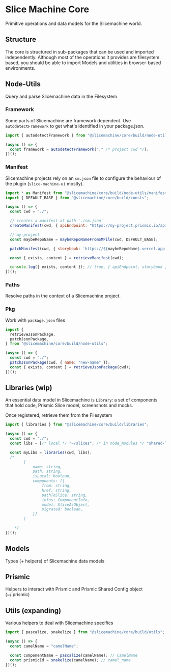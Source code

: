 # Slice Machine Core

Primitive operations and data models for the Slicemachine world.

## Structure

The core is structured in sub-packages that can be used and imported independently. Although most of the operations it provides are filesystem based, you should be able to import Models and utilities in browser-based environments.

## Node-Utils

Query and parse Slicemachine data in the Filesystem

### Framework

Some parts of Slicemachine are framework dependent.
Use `autodetectFramework` to get what's identified in your package.json.

```javascript
import { autodetectFramework } from "@slicemachine/core/build/node-utils";

(async () => {
  const framework = autodetectFramework("." /* project cwd */);
})();
```

### Manifest

Slicemachine projects rely on an `sm.json` file to configure the behaviour of
the plugin (`slice-machine-ui` mostly).

```javascript
import * as Manifest from "@slicemachine/core/build/node-utils/manifest";
import { DEFAULT_BASE } from "@slicemachine/core/build/consts";

(async () => {
  const cwd = "./";

  // creates a manifest at path `./sm.json`
  createManifest(cwd, { apiEndpoint: "https://my-project.prismic.io/api/v2" });

  // my-project
  const maybeRepoName = maybeRepoNameFromSMFile(cwd, DEFAULT_BASE);

  patchManifest(cwd, { storybook: `https://${maybeRepoName}.vercel.app` });

  const { exists, content } = retrieveManifest(cwd);

  console.log({ exists, content }); // true, { apiEndpoint, storybook }
})();
```

### Paths

Resolve paths in the context of a Slicemachine project.

### Pkg

Work with `package.json` files

```javascript
import {
  retrieveJsonPackage,
  patchJsonPackage,
} from "@slicemachine/core/build/node-utils";

(async () => {
  const cwd = "./";
  patchJsonPackage(cwd, { name: "new-name" });
  const { exists, content } = retrieveJsonPackage(cwd);
})();
```

## Libraries (wip)

An essential data model in Slicemachine is `Library`: a set of components
that hold code, Prismic Slice model, screenshots and mocks.

Once registered, retrieve them from the Filesystem

```javascript
import { libraries } from "@slicemachine/core/build/libraries";

(async () => {
  const cwd = "./";
  const libs = [/* local */ "~/slices", /* in node_modules */ "shared-lib"];

  const myLibs = libraries(cwd, libs);
  /*
        [
            name: string,
            path: string,
            isLocal: boolean,
            components: [{
                from: string,
                href: string,
                pathToSlice: string,
                infos: ComponentInfo,
                model: SliceAsObject,
                migrated: boolean,
            }]
        ]

    */
})();
```

## Models

Types (+ helpers) of Slicemachine data models

## Prismic

Helpers to interact with Prismic and Prismic Shared Config object (~/.prismic)

## Utils (expanding)

Various helpers to deal with Slicemachine specifics

```javascript
import { pascalize, snakelize } from "@slicemachine/core/build/utils";

(async () => {
  const camelName = "camelName";

  const componentName = pascalize(camelName); // CamelName
  const prismicId = snakelize(camelName); // camel_name
})();
```
